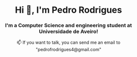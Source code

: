 <h1 align="center">Hi 👋, I'm Pedro Rodrigues</h1>
<h3 align="center">I'm a Computer Science and engineering student at Universidade de Aveiro!</h3>
<p align="center"> 📫 If you want to talk, you can send me an email to "pedrofrodrigues4@gmail.com" </p>
